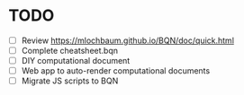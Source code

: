 # TODO

- [ ] Review https://mlochbaum.github.io/BQN/doc/quick.html
- [ ] Complete cheatsheet.bqn
- [ ] DIY computational document
- [ ] Web app to auto-render computational documents
- [ ] Migrate JS scripts to BQN

